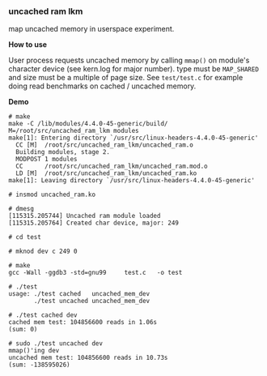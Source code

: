 ### uncached ram lkm

map uncached memory in userspace experiment.

**How to use**

User process requests uncached memory by calling `mmap()` on module's character device (see kern.log for major number).
type must be `MAP_SHARED` and size must be a multiple of page size.
See `test/test.c` for example doing read benchmarks on cached / uncached memory.

**Demo**

    # make
    make -C /lib/modules/4.4.0-45-generic/build/ M=/root/src/uncached_ram_lkm modules
    make[1]: Entering directory `/usr/src/linux-headers-4.4.0-45-generic'
      CC [M]  /root/src/uncached_ram_lkm/uncached_ram.o
      Building modules, stage 2.
      MODPOST 1 modules
      CC      /root/src/uncached_ram_lkm/uncached_ram.mod.o
      LD [M]  /root/src/uncached_ram_lkm/uncached_ram.ko
    make[1]: Leaving directory `/usr/src/linux-headers-4.4.0-45-generic'

    # insmod uncached_ram.ko

    # dmesg
    [115315.205744] Uncached ram module loaded
    [115315.205764] Created char device, major: 249

    # cd test

    # mknod dev c 249 0

    # make
    gcc -Wall -ggdb3 -std=gnu99     test.c   -o test

    # ./test
    usage: ./test cached   uncached_mem_dev
           ./test uncached uncached_mem_dev

    # ./test cached dev
    cached mem test: 104856600 reads in 1.06s                                     (sum: 0)

    # sudo ./test uncached dev
    mmap()'ing dev
    uncached mem test: 104856600 reads in 10.73s                                     (sum: -138595026)

    
